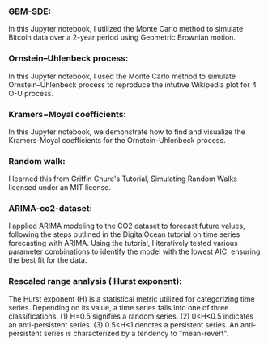 ### GBM-SDE:

In this Jupyter notebook, I utilized the Monte Carlo method to simulate Bitcoin data over a 2-year period using Geometric Brownian motion.

### Ornstein–Uhlenbeck process:

In this Jupyter notebook, I used the Monte Carlo method to simulate Ornstein–Uhlenbeck process to reproduce the intutive Wikipedia plot for 4 O-U process.

### Kramers−Moyal coefficients:

In this Jupyter notebook, we demonstrate how to find and visualize the Kramers-Moyal coefficients for the Ornstein-Uhlenbeck process. 

### Random walk:
I learned this from Griffin Chure's Tutorial, Simulating Random Walks licensed under an MIT license.

### ARIMA-co2-dataset:
I applied ARIMA modeling to the CO2 dataset to forecast future values, following the steps outlined in the DigitalOcean tutorial on time series forecasting with ARIMA. Using the tutorial, I iteratively tested various parameter combinations to identify the model with the lowest AIC, ensuring the best fit for the data.

### Rescaled range analysis ( Hurst exponent):

The Hurst exponent (H) is a statistical metric utilized for categorizing time series. Depending on its value, a time series falls into one of three classifications. (1) H=0.5 signifies a random series. (2) 0<H<0.5 indicates an anti-persistent series. (3) 0.5<H<1 denotes a persistent series. An anti-persistent series is characterized by a tendency to "mean-revert".
